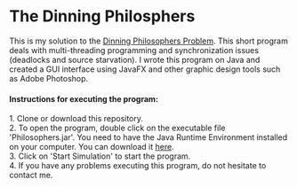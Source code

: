 <h1>The Dinning Philosphers</h1>

This is my solution to the <a href="https://en.wikipedia.org/wiki/Dining_philosophers_problem">Dinning Philosophers Problem</a>. This short program deals with multi-threading programming and synchronization issues (deadlocks and source starvation). I wrote this program on Java and created a GUI interface using JavaFX and other graphic design tools such as Adobe Photoshop.

<h4>Instructions for executing the program:</h4>
1. Clone or download this repository. <br>
2. To open the program, double click on the executable file 'Philosophers.jar'. You need to have the Java Runtime Environment installed on your computer. You can download it <a href="">here</a>. <br>
3. Click on 'Start Simulation' to start the program. <br>
4. If you have any problems executing this program, do not hesitate to contact me. <br>